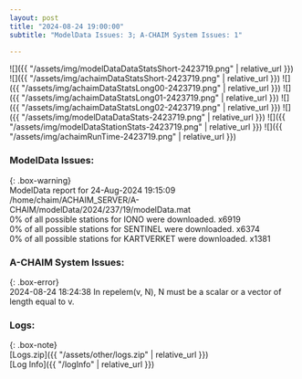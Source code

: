 ```yaml
---
layout: post
title: "2024-08-24 19:00:00"
subtitle: "ModelData Issues: 3; A-CHAIM System Issues: 1"

---
```


![]({{ "/assets/img/modelDataDataStatsShort-2423719.png" | relative_url }})
![]({{ "/assets/img/achaimDataStatsShort-2423719.png" | relative_url }})
![]({{ "/assets/img/achaimDataStatsLong00-2423719.png" | relative_url }})
![]({{ "/assets/img/achaimDataStatsLong01-2423719.png" | relative_url }})
![]({{ "/assets/img/achaimDataStatsLong02-2423719.png" | relative_url }})
![]({{ "/assets/img/modelDataDataStats-2423719.png" | relative_url }})
![]({{ "/assets/img/modelDataStationStats-2423719.png" | relative_url }})
![]({{ "/assets/img/achaimRunTime-2423719.png" | relative_url }})


### ModelData Issues:  
  
{: .box-warning}  
 ModelData report for 24-Aug-2024 19:15:09   
 /home/chaim/ACHAIM_SERVER/A-CHAIM/modelData/2024/237/19/modelData.mat   
 0% of all possible stations for IONO were downloaded. x6919   
 0% of all possible stations for SENTINEL were downloaded. x6374   
 0% of all possible stations for KARTVERKET were downloaded. x1381   
  
### A-CHAIM System Issues:  
  
{: .box-error}  
2024-08-24 18:24:38 In repelem(v, N), N must be a scalar or a vector of length equal to v.  

### Logs:  
  
{: .box-note}  
[Logs.zip]({{ "/assets/other/logs.zip" | relative_url }})  
[Log Info]({{ "/logInfo" | relative_url }})  
